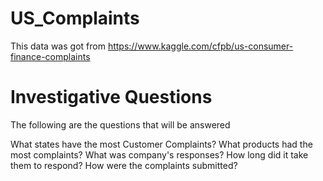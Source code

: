 # US_Complaints

This data was got from https://www.kaggle.com/cfpb/us-consumer-finance-complaints

# Investigative Questions
The following are the questions that will be answered

What states have the most Customer Complaints?
What products had the most complaints?
What was company's responses?
How long did it take them to respond?
How were the complaints submitted?
